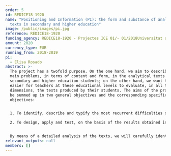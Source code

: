 ```yaml
---
order: 5
id: REDICE18-1920
name: "Positioning and Information (PI): the form and substance of analytical
  texts in secondary and higher education"
image: /public/images/pi.jpg
reference: REDICE18-1920
funding_agency: REDICE18-1920 - Projectes ICE 01/- 01/2018Universitat de Barcelona
amount: 2020
currency_type: EUR
running_from: 2018-2019
pi:
  - Elisa Rosado
abstract: >-
  The project has a twofold purpose. On the one hand, we aim to describe the
  main problems, in terms of content and form, in the analytical texts of
  secondary and higher education students; on the other hand, we want to make it
  easier for teachers at these educational levels to evaluate, in all their
  dimensions, the texts produced by their students. The aims of the project can
  be summed up in two general objectives and the corresponding specific
  objectives: 


  1. To identify, describe and typify the most recurrent difficulties observed in analytical texts, both in their formal characteristics and in the quantity and quality of their content, produced by secondary and higher education pupils before and after the application of a pedagogical treatment on analytical/argumentative texts. 1st Analyse the analytical texts produced by the participants in order to identify, describe and typify the most problematic formal aspects 1b. To analyse how the logical-semantic relations between the different parts of the argumentation are managed in the texts. 1c. Produce a descriptive report of the results and conclusions of the analysis of the difficulties in the use of linguistic forms and content management.

  2. To design, apply and test, on the basis of the results obtained in the fulfilment of objective 1, a Guide for the evaluation of analytical texts which can be adapted to the specific needs of teachers at different levels of training and in subjects in different fields of knowledge. 2a. To draw up a list of criteria for the evaluation of analytical texts agreed by language experts and practising teachers (secondary and university) based on the results of the descriptive report (see Objective 1c). 2b. To test the validity of these criteria by applying them to the corpus texts. 2c. To draw up a guide for the evaluation of analytical texts by secondary school and university teachers, based on agreed criteria and the results of their application.


  By means of a detailed analysis of the texts, we will carefully identify and illustrate which difficulties persist at the change of training cycle and specific pedagogical treatment. We therefore want to bring together the aspects that linguists and psycholinguists as well as practising secondary school and university teachers take into consideration when evaluating a text (see Tolchinsky & Castillo, 2016). From the validation of the common criteria applied and/or prioritised by teachers and experts, we will arrive at a consensual proposal that facilitates and optimises the evaluation of the quality of analytical texts at different educational levels and in different areas of knowledge as well as, in terms of formative assessment, the return to the student of the contribution it makes. The ultimate purpose of the project is to disseminate the guide in relevant educational contexts, higher education and secondary education.
relevant_outputs: null
members: []
---
```

